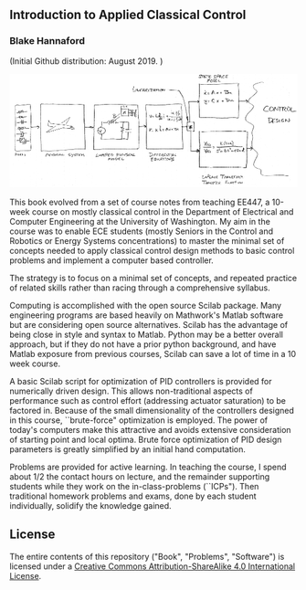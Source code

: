 ## Introduction to Applied Classical Control

### Blake Hannaford


(Initial Github distribution: August 2019. )

![Control Engineering Workflow](Book/figs01/small_workflow.png)

This book evolved from a set of course notes from teaching EE447,
a 10-week course on mostly classical control in the Department of Electrical and Computer Engineering at the University of Washington. My aim in the course was to enable ECE students (mostly Seniors in the Control and Robotics or Energy Systems concentrations) to  master the minimal set of concepts needed to apply  classical control design methods to basic control problems and implement a computer based controller.

The strategy is to focus on a minimal set of concepts, and repeated practice of related skills rather than racing through a comprehensive syllabus. 

Computing is accomplished with the open source Scilab package.  Many engineering programs are based heavily 
on Mathwork's  Matlab software but are considering open source alternatives.  Scilab has the advantage of being close in style and syntax to Matlab.
Python may be a better overall approach, but if they do not have a prior python background, 
and have Matlab exposure from previous courses, Scilab can save a lot of time in a 10 week course.

A basic Scilab script for optimization of PID controllers is provided for numerically driven design.   This allows 
non-traditional aspects of performance such as control effort (addressing actuator saturation) to be factored in. 
Because of the small dimensionality of the controllers designed in this course, 
``brute-force"  optimization is employed.
The power of today's computers make this attractive and avoids extensive 
consideration of starting point and local optima.
Brute force optimization of PID design parameters is
greatly simplified by an initial hand computation.

Problems are provided for active learning.  In teaching the course, I spend about 1/2 the contact
hours on lecture, and the remainder supporting students while they work on the in-class-problems (``ICPs").   Then traditional 
homework problems and exams, done by each student individually,
solidify the knowledge gained. 


## License

The entire contents of this repository ("Book", "Problems", "Software") 
is licensed under a 
[Creative Commons Attribution-ShareAlike 4.0 International License](http://creativecommons.org/licenses/by-sa/4.0/).




